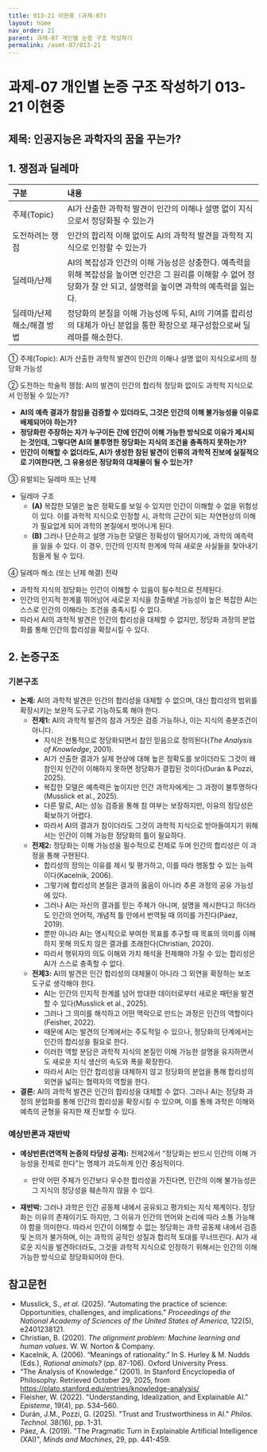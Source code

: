 ```yaml
---
title: 013-21 이현중 (과제-07)
layout: home
nav_order: 21
parent: 과제-07 개인별 논증 구조 작성하기
permalink: /asmt-07/013-21
---
```


# 과제-07 개인별 논증 구조 작성하기 013-21 이현중

## 제목: 인공지능은 과학자의 꿈을 꾸는가? 

## 1. 쟁점과 딜레마

| 구분 | 내용 |
|:---|:---|
| 주제(Topic) | AI가 산출한 과학적 발견이 인간의 이해나 설명 없이 지식으로서 정당화될 수 있는가 |
| 도전하려는 쟁점 | 인간의 합리적 이해 없이도 AI의 과학적 발견을 과학적 지식으로 인정할 수 있는가 |
| 딜레마/난제 | AI의 복잡성과 인간의 이해 가능성은 상충한다. 예측력을 위해 복잡성을 높이면 인간은 그 원리를 이해할 수 없어 정당화가 잘 안 되고, 설명력을 높이면 과학의 예측력을 잃는다. |
| 딜레마/난제 해소/해결 방법 | 정당화의 본질을 이해 가능성에 두되, AI의 기여를 합리성의 대체가 아닌 분업을 통한 확장으로 재구성함으로써 딜레마를 해소한다. |

① 주제(Topic): AI가 산출한 과학적 발견이 인간의 이해나 설명 없이 지식으로서의 정당화 가능성

② 도전하는 학술적 쟁점: AI의 발견이 인간의 합리적 정당화 없이도 과학적 지식으로서 인정될 수 있는가? 

- **AI의 예측 결과가 참임을 검증할 수 있더라도, 그것은 인간의 이해 불가능성을 이유로 배제되어야 하는가?**  
- **정당화란 주장하는 자가 누구이든 간에 인간이 이해 가능한 방식으로 이유가 제시되는 것인데, 그렇다면 AI의 불투명한 정당화는 지식의 조건을 충족하지 못하는가?**  
- **인간이 이해할 수 없더라도, AI가 생성한 참된 발견이 인류의 과학적 진보에 실질적으로 기여한다면, 그 유용성은 정당화의 대체물이 될 수 있는가?**

③ 유발되는 딜레마 또는 난제

- 딜레마 구조
  - **(A)** 복잡한 모델은 높은 정확도를 보일 수 있지만 인간이 이해할 수 없을 위험성이 있다. 이를 과학적 지식으로 인정할 시, 과학의 근간이 되는 자연현상의 이해가 필요없게 되어 과학의 본질에서 벗어나게 된다.
  - **(B)** 그러나 단순하고 설명 가능한 모델은 정확성이 떨어지기에, 과학의 예측력을 잃을 수 있다. 이 경우, 인간의 인지적 한계에 막혀 새로운 사실들을 찾아내기 힘들게 될 수 있다.

④ 딜레마 해소 (또는 난제 해결) 전략

- 과학적 지식의 정당화는 인간이 이해할 수 있음이 필수적으로 전제된다.
- 인간의 인지적 한계를 뛰어넘어 새로운 지식을 창출해낼 가능성이 높은 복잡한 AI는 스스로 인간의 이해라는 조건을 충족시킬 수 없다. 
- 따라서 AI의 과학적 발견은 인간의 합리성을 대체할 수 없지만, 정당화 과정의 분업화를 통해 인간의 합리성을 확장시킬 수 있다. 

## 2. 논증구조

### 기본구조

- **논제:** AI의 과학적 발견은 인간의 합리성을 대체할 수 없으며, 대신 합리성의 범위를 확장시키는 보완적 도구로 기능하도록 해야 한다.
  - **전제1:** AI의 과학적 발견의 참과 거짓은 검증 가능하나, 이는 지식의 충분조건이 아니다.
    - 지식은 전통적으로 정당화되면서 참인 믿음으로 정의된다(*The Analysis of Knowledge*, 2001).
    - AI가 산출한 결과가 실제 현상에 대해 높은 정확도를 보이더라도 그것이 왜 참인지 인간이 이해하지 못하면 정당화가 결핍된 것이다(Durán & Pozzi, 2025).
    - 복잡한 모델은 예측력은 높이지만 인간 과학자에게는 그 과정이 불투명하다(Musslick et al., 2025).
    - 다른 말로, AI는 성능 검증을 통해 참 여부는 보장하지만, 이유의 정당성은 확보하기 어렵다.
    - 따라서 AI의 결과가 참이더라도 그것이 과학적 지식으로 받아들여지기 위해서는 인간이 이해 가능한 정당화의 틀이 필요하다.
  - **전제2:** 정당화는 이해 가능성을 필수적으로 전제로 두며 인간의 합리성은 이 과정을 통해 구현된다.
    - 합리성의 정의는 이유를 제시 및 평가하고, 이를 따라 행동할 수 있는 능력이다(Kacelnik, 2006).
    - 그렇기에 합리성의 본질은 결과의 옳음이 아니라 추론 과정의 공유 가능성에 있다.
    - 그러나 AI는 자신의 결과를 믿는 주체가 아니며, 설명을 제시한다고 하더라도 인간의 언어적, 개념적 틀 안에서 번역될 때 의미를 가진다(Páez, 2019). 
    - 뿐만 아니라 AI는 명시적으로 부여한 목표를 추구할 때 목표의 의미를 이해하지 못해 의도치 않은 결과를 초래한다(Christian, 2020). 
    - 따라서 행위자의 의도 이해와 가치 해석을 전제해야 가질 수 있는 합리성은 AI가 스스로 충족할 수 없다.
  - **전제3:** AI의 발견은 인간 합리성의 대체물이 아니라 그 외연을 확장하는 보조 도구로 생각해야 한다.
    - AI는 인간의 인지적 한계를 넘어 방대한 데이터로부터 새로운 패턴을 발견할 수 있다(Musslick et al., 2025).
    - 그러나 그 의미를 해석하고 어떤 맥락으로 만드는 과정은 인간의 역할이다(Feisher, 2022).
    - 때문에 AI는 발견의 단계에서는 주도적일 수 있으나, 정당화의 단계에서는 인간의 합리성을 필요로 한다.
    - 이러한 역할 분담은 과학적 지식의 본질인 이해 가능한 설명을 유지하면서도 새로운 지식 생산의 속도와 폭을 확장한다.
    - 따라서 AI는 인간 합리성을 대체하지 않고 정당화의 분업을 통해 합리성의 외연을 넓히는 협력자의 역할을 한다.
- **결론:** AI의 과학적 발견은 인간의 합리성을 대체할 수 없다. 그러나 AI는 정당화 과정의 분업화를 통해 인간의 합리성을 확장시킬 수 있으며, 이를 통해 과학은 이해와 예측의 균형을 유지한 채 진보할 수 있다.   

### 예상반론과 재반박

- **예상반론(연역적 논증의 타당성 공격):** 전제2에서 “정당화는 반드시 인간의 이해 가능성을 전제로 한다”는 명제가 과도하게 인간 중심적이다.
  - 만약 어떤 주체가 인간보다 우수한 합리성을 가진다면, 인간의 이해 불가능성은 그 지식의 정당성을 훼손하지 않을 수 있다.

- **재반박:** 그러나 과학은 인간 공동체 내에서 공유되고 평가되는 지식 체계이다. 정당화는 이유의 존재이기도 하지만, 그 이유가 인간의 언어와 논리에 따라 소통 가능해야 함을 의미한다. 따라서 인간이 이해할 수 없는 정당화는 과학 공동체 내에서 검증 및 논의가 불가하며, 이는 과학의 공적인 성질과 합리적 토대를 무너뜨린다. AI가 새로운 지식을 발견하더라도, 그것을 과학적 지식으로 인정하기 위해서는 인간의 이해 가능한 방식으로 정당화되어야 한다.

## 참고문헌

- Musslick, S., *et al.* (2025). "Automating the practice of science: Opportunities, challenges, and implications." *Proceedings of the National Academy of Sciences of the United States of America*, 122(5), e2401238121.
- Christian, B. (2020). *The alignment problem: Machine learning and human values.* W. W. Norton & Company.
- Kacelnik, A. (2006). “Meanings of rationality.” In S. Hurley & M. Nudds (Eds.), *Rational animals?* (pp. 87-106). Oxford University Press.
- “The Analysis of Knowledge.” (2001). In Stanford Encyclopedia of Philosophy. Retrieved October 29, 2025, from https://plato.stanford.edu/entries/knowledge-analysis/
- Fleisher, W. (2022). "Understanding, Idealization, and Explainable AI." *Episteme*, 19(4), pp. 534–560.
- Durán, J.M., Pozzi, G. (2025). "Trust and Trustworthiness in AI." *Philos. Technol.* 38(16), pp. 1-31.
- Páez, A. (2019). "The Pragmatic Turn in Explainable Artificial Intelligence (XAI)", *Minds and Machines*, 29, pp. 441-459.
